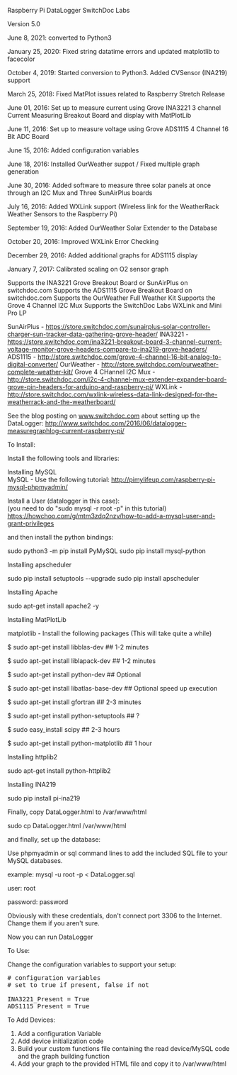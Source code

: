 Raspberry Pi DataLogger
SwitchDoc Labs

Version 5.0

June 8, 2021: converted to Python3

January 25, 2020: Fixed string datatime errors and updated matplotlib to facecolor

October 4, 2019:  Started conversion to Python3.   Added CVSensor (INA219) support

March 25, 2018: Fixed MatPlot issues related to Raspberry Stretch Release

June 01, 2016: Set up to measure current using Grove INA3221 3 channel Current Measuring Breakout Board and display with MatPlotLib

June 11, 2016: Set up to measure voltage using Grove ADS1115 4 Channel 16 Bit ADC Board

June 15, 2016: Added configuration variables

June 18, 2016: Installed OurWeather suppot / Fixed multiple graph generation

June 30, 2016: Added software to measure three solar panels at once through an I2C Mux and Three SunAirPlus boards

July 16, 2016: Added WXLink support (Wireless link for the WeatherRack Weather Sensors to the Raspberry Pi) 

September 19, 2016:  Added OurWeather Solar Extender to the Database 

October 20, 2016: Improved WXLink Error Checking

December 29, 2016:  Added additional graphs for ADS1115 display

January 7, 2017:  Calibrated scaling on O2 sensor graph

Supports the INA3221 Grove Breakout Board or SunAirPlus on switchdoc.com
Supports the ADS1115 Grove Breakout Board on switchdoc.com
Supports the OurWeather Full Weather Kit
Supports the Grove 4 Channel I2C Mux
Supports the SwitchDoc Labs WXLink and Mini Pro LP

SunAirPlus - https://store.switchdoc.com/sunairplus-solar-controller-charger-sun-tracker-data-gathering-grove-header/
INA3221 - https://store.switchdoc.com/ina3221-breakout-board-3-channel-current-voltage-monitor-grove-headers-compare-to-ina219-grove-headers/
ADS1115 - http://store.switchdoc.com/grove-4-channel-16-bit-analog-to-digital-converter/
OurWeather - http://store.switchdoc.com/ourweather-complete-weather-kit/ 
Grove 4 CHannel I2C Mux - http://store.switchdoc.com/i2c-4-channel-mux-extender-expander-board-grove-pin-headers-for-arduino-and-raspberry-pi/
WXLink - http://store.switchdoc.com/wxlink-wireless-data-link-designed-for-the-weatherrack-and-the-weatherboard/


See the blog posting on www.switchdoc.com about setting up the DataLogger:
http://www.switchdoc.com/2016/06/datalogger-measuregraphlog-current-raspberry-pi/


To Install:

Install the following tools and libraries:

Installing MySQL<BR>
MySQL - Use the following tutorial:   http://pimylifeup.com/raspberry-pi-mysql-phpmyadmin/

Install a User (datalogger in this case):<BR>
(you need to do "sudo mysql -r root -p" in this tutorial)<BR>
https://howchoo.com/g/mtm3zdq2nzv/how-to-add-a-mysql-user-and-grant-privileges

and then install the python bindings:

sudo python3 -m pip install PyMySQL
sudo pip install mysql-python

Installing apscheduler 

sudo pip install setuptools --upgrade
sudo pip install apscheduler

Installing Apache

sudo apt-get install apache2 -y

Installing MatPlotLib


matplotlib - Install the following packages (This will take quite a while)

$ sudo apt-get install libblas-dev        ## 1-2 minutes

$ sudo apt-get install liblapack-dev      ## 1-2 minutes

$ sudo apt-get install python-dev        ## Optional

$ sudo apt-get install libatlas-base-dev ## Optional speed up execution

$ sudo apt-get install gfortran           ## 2-3 minutes

$ sudo apt-get install python-setuptools  ## ?

$ sudo easy_install scipy                 ## 2-3 hours

$ sudo apt-get install python-matplotlib  ## 1 hour


Installing httplib2

sudo apt-get install python-httplib2

Installing INA219

sudo pip install pi-ina219

Finally, copy DataLogger.html to /var/www/html

sudo cp DataLogger.html /var/www/html

and finally, set up the database:

Use phpmyadmin or sql command lines to add the included SQL file to your MySQL databases.

example: mysql -u root -p < DataLogger.sql

user: root

password: password

Obviously with these credentials, don't connect port 3306 to the Internet. Change them if you aren't sure.


Now you can run DataLogger

To Use:

Change the configuration variables to support your setup:
<pre>
# configuration variables
# set to true if present, false if not

INA3221_Present = True
ADS1115_Present = True
</pre>

To Add Devices:

1) Add a configuration Variable<BR>
2) Add device initialization code<BR>
3) Build your custom functions file containing the read device/MySQL code and the graph building function<BR>
4) Add your graph to the provided HTML file and copy it to /var/www/html<BR>


